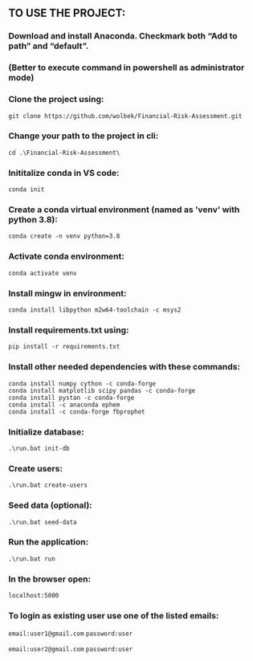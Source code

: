 ## TO USE THE PROJECT:

### Download and install Anaconda. Checkmark both “Add to path” and “default”.
### (Better to execute command in powershell as administrator mode)

### Clone the project using:
```git clone https://github.com/wolbek/Financial-Risk-Assessment.git```

### Change your path to the project in cli:
```cd .\Financial-Risk-Assessment\```

### Inititalize conda in VS code:
```conda init```

### Create a conda virtual environment (named as 'venv' with python 3.8):
```conda create -n venv python=3.8```

### Activate conda environment:
```conda activate venv```

### Install mingw in environment:
```conda install libpython m2w64-toolchain -c msys2```

### Install requirements.txt using:
```pip install -r requirements.txt```

### Install other needed dependencies with these commands:
```conda install numpy cython -c conda-forge```  
```conda install matplotlib scipy pandas -c conda-forge```  
```conda install pystan -c conda-forge```  
```conda install -c anaconda ephem```  
```conda install -c conda-forge fbprophet```  

### Initialize database:  
```.\run.bat init-db```

### Create users:  
```.\run.bat create-users```

### Seed data (optional):   
```.\run.bat seed-data```

### Run the application:   
```.\run.bat run```

### In the browser open:
```localhost:5000```

### To login as existing user use one of the listed emails:

```email:user1@gmail.com```
```password:user```

```email:user2@gmail.com```
```password:user```
